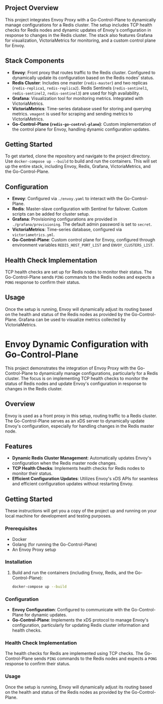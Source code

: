 ## Project Overview

This project integrates Envoy Proxy with a Go-Control-Plane to dynamically manage configurations for a Redis cluster. The setup includes TCP health checks for Redis nodes and dynamic updates of Envoy's configuration in response to changes in the Redis cluster. The stack also features Grafana for visualization, VictoriaMetrics for monitoring, and a custom control plane for Envoy.

## Stack Components

-   **Envoy**: Front proxy that routes traffic to the Redis cluster. Configured to dynamically update its configuration based on the Redis nodes' status.
-   **Redis Cluster**: Includes one master (`redis-master`) and two replicas (`redis-replica1`, `redis-replica2`). Redis Sentinels (`redis-sentinel1`, `redis-sentinel2`, `redis-sentinel3`) are used for high availability.
-   **Grafana**: Visualization tool for monitoring metrics. Integrated with VictoriaMetrics.
-   **VictoriaMetrics**: Time-series database used for storing and querying metrics. `vmagent` is used for scraping and sending metrics to VictoriaMetrics.
-   **Go-Control-Plane (`redis-go-control-plane`)**: Custom implementation of the control plane for Envoy, handling dynamic configuration updates.

## Getting Started

To get started, clone the repository and navigate to the project directory. Use `docker-compose up --build` to build and run the containers. This will set up the entire stack, including Envoy, Redis, Grafana, VictoriaMetrics, and the Go-Control-Plane.

## Configuration

-   **Envoy**: Configured via `./envoy.yaml` to interact with the Go-Control-Plane.
-   **Redis**: Master-slave configuration with Sentinel for failover. Custom scripts can be added for cluster setup.
-   **Grafana**: Provisioning configurations are provided in `./grafana/provisioning`. The default admin password is set to `secret`.
-   **VictoriaMetrics**: Time-series database, configured via `victoriametrics.yml`.
-   **Go-Control-Plane**: Custom control plane for Envoy, configured through environment variables `REDIS_HOST_PORT_LIST` and `ENVOY_CLUSTERS_LIST`.

## Health Check Implementation

TCP health checks are set up for Redis nodes to monitor their status. The Go-Control-Plane sends `PING` commands to the Redis nodes and expects a `PONG` response to confirm their status.

## Usage

Once the setup is running, Envoy will dynamically adjust its routing based on the health and status of the Redis nodes as provided by the Go-Control-Plane. Grafana can be used to visualize metrics collected by VictoriaMetrics.




# Envoy Dynamic Configuration with Go-Control-Plane

This project demonstrates the integration of Envoy Proxy with the Go-Control-Plane to dynamically manage configurations, particularly for a Redis cluster. The focus is on implementing TCP health checks to monitor the status of Redis nodes and update Envoy's configuration in response to changes in the Redis cluster.

## Overview

Envoy is used as a front proxy in this setup, routing traffic to a Redis cluster. The Go-Control-Plane serves as an xDS server to dynamically update Envoy's configuration, especially for handling changes in the Redis master node.

## Features

-   **Dynamic Redis Cluster Management**: Automatically updates Envoy's configuration when the Redis master node changes.
-   **TCP Health Checks**: Implements health checks for Redis nodes to monitor their status.
-   **Efficient Configuration Updates**: Utilizes Envoy's xDS APIs for seamless and efficient configuration updates without restarting Envoy.

## Getting Started

These instructions will get you a copy of the project up and running on your local machine for development and testing purposes.

### Prerequisites

-   Docker
-   Golang (for running the Go-Control-Plane)
-   An Envoy Proxy setup

### Installation
    
1.  Build and run the containers (including Envoy, Redis, and the Go-Control-Plane):
    
    ```bash
    docker-compose up --build
    ```
    

### Configuration

-   **Envoy Configuration**: Configured to communicate with the Go-Control-Plane for dynamic updates.
-   **Go-Control-Plane**: Implements the xDS protocol to manage Envoy's configuration, particularly for updating Redis cluster information and health checks.

### Health Check Implementation

The health checks for Redis are implemented using TCP checks. The Go-Control-Plane sends `PING` commands to the Redis nodes and expects a `PONG` response to confirm their status.

### Usage

Once the setup is running, Envoy will dynamically adjust its routing based on the health and status of the Redis nodes as provided by the Go-Control-Plane.
